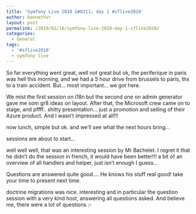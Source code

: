 ```yaml
---
title: 'Symfony Live 2010 &#8211; day 1 #sflive2010'
author: kennethvr
layout: post
permalink: /2010/02/16/symfony-live-2010-day-1-sflive2010/
categories:
  - General
tags:
  - '#sflive2010'
  - symfony live
---
```

So far everything went great, well not great but ok, the periferique in paris was hell this morning, and we had a 5 hour drive from brussels to paris, thx to a train accident. But&#8230; most important&#8230; we got here.

We mist the first session on i18n but the second one on admin generator gave me som gr8 ideas on layout. After that, the Microsoft crew came on to stage, and pffff.. shitty presentation&#8230; just a promotion and selling of their Azure product. And I wasn&#8217;t impressed at all!!!

now lunch, simple but ok. and we&#8217;ll see what the next hours bring&#8230;

sessions are about to start&#8230;

well well well, that was an interesting session by Mr Bachelet. I regret it that he didn&#8217;t do the session in french, it would have been better!!! a bit of an overview of all handlers and helper, just isn&#8217;t enough I guess&#8230;

Questions are answered quite good&#8230;. He knows his stuff real good! take your time to present next time.

doctrine migrations was nice. interesting and in particular the question session with a very kind host, answering all questions asked. And believe me, there were a lot of questions <img src="http://www.devexp.eu/wp-includes/images/smilies/simple-smile.png" alt=":-)" class="wp-smiley" style="height: 1em; max-height: 1em;" />
